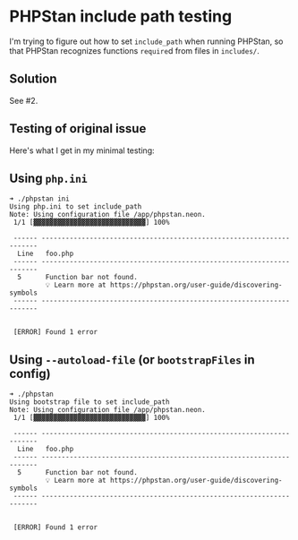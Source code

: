 # PHPStan include path testing

I'm trying to figure out how to set `include_path` when running PHPStan,
so that PHPStan recognizes functions `require`d from files in `includes/`.

## Solution

See #2.

## Testing of original issue

Here's what I get in my minimal testing:

## Using `php.ini`

```
➜ ./phpstan ini
Using php.ini to set include_path
Note: Using configuration file /app/phpstan.neon.
 1/1 [▓▓▓▓▓▓▓▓▓▓▓▓▓▓▓▓▓▓▓▓▓▓▓▓▓▓▓▓] 100%

 ------ ---------------------------------------------------------------------
  Line   foo.php
 ------ ---------------------------------------------------------------------
  5      Function bar not found.
         💡 Learn more at https://phpstan.org/user-guide/discovering-symbols
 ------ ---------------------------------------------------------------------


 [ERROR] Found 1 error
```

## Using `--autoload-file` (or `bootstrapFiles` in config)

```
➜ ./phpstan
Using bootstrap file to set include_path
Note: Using configuration file /app/phpstan.neon.
 1/1 [▓▓▓▓▓▓▓▓▓▓▓▓▓▓▓▓▓▓▓▓▓▓▓▓▓▓▓▓] 100%

 ------ ---------------------------------------------------------------------
  Line   foo.php
 ------ ---------------------------------------------------------------------
  5      Function bar not found.
         💡 Learn more at https://phpstan.org/user-guide/discovering-symbols
 ------ ---------------------------------------------------------------------


 [ERROR] Found 1 error
```
